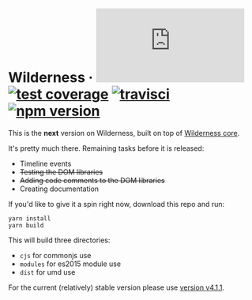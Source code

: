 # Wilderness &middot; [![gzip size](http://img.badgesize.io/https://unpkg.com/wilderness/dist/wilderness.production.js?compression=gzip&label=gzip%20size&style=flat)](https://unpkg.com/wilderness/dist/wilderness.production.js) [![test coverage](https://img.shields.io/coveralls/colinmeinke/wilderness/master.svg?style=flat)](https://coveralls.io/github/colinmeinke/wilderness) [![travisci](https://img.shields.io/travis/colinmeinke/wilderness.svg?style=flat)](https://travis-ci.org/colinmeinke/wilderness) [![npm version](https://img.shields.io/npm/v/wilderness.svg?style=flat)](https://www.npmjs.com/package/wilderness)

This is the **next** version on Wilderness, built on top of
[Wilderness core](https://github.com/colinmeinke/wilderness-core).

It's pretty much there. Remaining tasks before it is released:

- Timeline events
- ~~Testing the DOM libraries~~
- ~~Adding code comments to the DOM libraries~~
- Creating documentation

If you'd like to give it a spin right now, download this repo and run:

```
yarn install
yarn build
```

This will build three directories:

- `cjs` for commonjs use
- `modules` for es2015 module use
- `dist` for umd use

For the current (relatively) stable version please use
[version v4.1.1](https://github.com/colinmeinke/wilderness/tree/v4.1.1).
